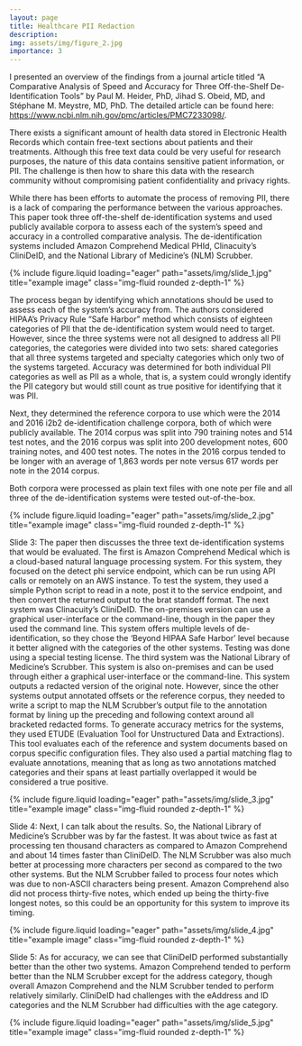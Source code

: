 ```yaml
---
layout: page
title: Healthcare PII Redaction
description: 
img: assets/img/figure_2.jpg
importance: 3
---
```


I presented an overview of the findings from a journal article titled “A Comparative Analysis of Speed and Accuracy for Three Off-the-Shelf De-Identification Tools” by Paul M. Heider, PhD, Jihad S. Obeid, MD, and Stéphane M. Meystre, MD, PhD. The detailed article can be found here: https://www.ncbi.nlm.nih.gov/pmc/articles/PMC7233098/.

There exists a significant amount of health data stored in Electronic Health Records which contain free-text sections about patients and their treatments. Although this free text data could be very useful for research purposes, the nature of this data contains sensitive patient information, or PII. The challenge is then how to share this data with the research community without compromising patient confidentiality and privacy rights.

While there has been efforts to automate the process of removing PII, there is a lack of comparing the performance between the various approaches. This paper took three off-the-shelf de-identification systems and used publicly available corpora to assess each of the system’s speed and accuracy in a controlled comparative analysis. The de-identification systems included Amazon Comprehend Medical PHId, Clinacuity’s CliniDeID, and the National Library of Medicine’s (NLM) Scrubber.

{% include figure.liquid loading="eager" path="assets/img/slide_1.jpg" title="example image" class="img-fluid rounded z-depth-1" %}

The process began by identifying which annotations should be used to assess each of the system’s accuracy from. The authors considered HIPAA’s Privacy Rule “Safe Harbor” method which consists of eighteen categories of PII that the de-identification system would need to target. However, since the three systems were not all designed to address all PII categories, the categories were divided into two sets: shared categories that all three systems targeted and specialty categories which only two of the systems targeted. Accuracy was determined for both individual PII categories as well as PII as a whole, that is, a system could wrongly identify the PII category but would still count as true positive for identifying that it was PII.

Next, they determined the reference corpora to use which were the 2014 and 2016 i2b2 de-identification challenge corpora, both of which were publicly available. The 2014 corpus was split into 790 training notes and 514 test notes, and the 2016 corpus was split into 200 development notes, 600 training notes, and 400 test notes. The notes in the 2016 corpus tended to be longer with an average of 1,863 words per note versus 617 words per note in the 2014 corpus.

Both corpora were processed as plain text files with one note per file and all three of the de-identification systems were tested out-of-the-box.

{% include figure.liquid loading="eager" path="assets/img/slide_2.jpg" title="example image" class="img-fluid rounded z-depth-1" %}

Slide 3:
The paper then discusses the three text de-identification systems that would be evaluated. The first is Amazon Comprehend Medical which is a cloud-based natural language processing system. For this system, they focused on the detect phi service endpoint, which can be run using API calls or remotely on an AWS instance. To test the system, they used a simple Python script to read in a note, post it to the service endpoint, and then convert the returned output to the brat standoff format.
The next system was Clinacuity’s CliniDeID. The on-premises version can use a graphical user-interface or the command-line, though in the paper they used the command line. This system offers multiple levels of de-identification, so they chose the ‘Beyond HIPAA Safe Harbor’ level because it better aligned with the categories of the other systems. Testing was done using a special testing license.
The third system was the National Library of Medicine’s Scrubber. This system is also on-premises and can be used through either a graphical user-interface or the command-line. This system outputs a redacted version of the original note. However, since the other systems output annotated offsets or the reference corpus, they needed to write a script to map the NLM Scrubber’s output file to the annotation format by lining up the preceding and following context around all bracketed redacted forms.
To generate accuracy metrics for the systems, they used ETUDE (Evaluation Tool for Unstructured Data and Extractions). This tool evaluates each of the reference and system documents based on corpus specific configuration files. They also used a partial matching flag to evaluate annotations, meaning that as long as two annotations matched categories and their spans at least partially overlapped it would be considered a true positive.

{% include figure.liquid loading="eager" path="assets/img/slide_3.jpg" title="example image" class="img-fluid rounded z-depth-1" %}

Slide 4:
Next, I can talk about the results. So, the National Library of Medicine’s Scrubber was by far the fastest. It was about twice as fast at processing ten thousand characters as compared to Amazon Comprehend and about 14 times faster than CliniDeID. The NLM Scrubber was also much better at processing more characters per second as compared to the two other systems. But the NLM Scrubber failed to process four notes which was due to non-ASCII characters being present. Amazon Comprehend also did not process thirty-five notes, which ended up being the thirty-five longest notes, so this could be an opportunity for this system to improve its timing.

{% include figure.liquid loading="eager" path="assets/img/slide_4.jpg" title="example image" class="img-fluid rounded z-depth-1" %}

Slide 5:
As for accuracy, we can see that CliniDeID performed substantially better than the other two systems. Amazon Comprehend tended to perform better than the NLM Scrubber except for the address category, though overall Amazon Comprehend and the NLM Scrubber tended to perform relatively similarly. CliniDeID had challenges with the eAddress and ID categories and the NLM Scrubber had difficulties with the age category.

{% include figure.liquid loading="eager" path="assets/img/slide_5.jpg" title="example image" class="img-fluid rounded z-depth-1" %}

